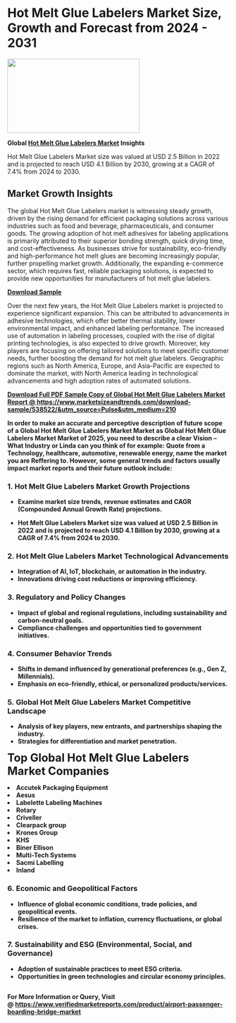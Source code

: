 <H1>Hot Melt Glue Labelers Market Size, Growth and Forecast from 2024 - 2031</H1><img class="aligncenter size-medium wp-image-584254" src="https://thirdeyenews.in/wp-content/uploads/2024/09/Global-Market-Research-300x168.jpeg" alt="" width="300" height="168" /><p><strong>Global&nbsp;<a href="https://www.marketsizeandtrends.com/download-sample/538522/&amp;utm_source=Pulse&amp;utm_medium=210">Hot Melt Glue Labelers Market</a> Insights</strong></p><p>Hot Melt Glue Labelers Market size was valued at USD 2.5 Billion in 2022 and is projected to reach USD 4.1 Billion by 2030, growing at a CAGR of 7.4% from 2024 to 2030.</p><p><h2>Market Growth Insights</h2> <p>The global Hot Melt Glue Labelers market is witnessing steady growth, driven by the rising demand for efficient packaging solutions across various industries such as food and beverage, pharmaceuticals, and consumer goods. The growing adoption of hot melt adhesives for labeling applications is primarily attributed to their superior bonding strength, quick drying time, and cost-effectiveness. As businesses strive for sustainability, eco-friendly and high-performance hot melt glues are becoming increasingly popular, further propelling market growth. Additionally, the expanding e-commerce sector, which requires fast, reliable packaging solutions, is expected to provide new opportunities for manufacturers of hot melt glue labelers.</p> <p><strong><a href="#">Download Sample</a></strong></p> <p>Over the next few years, the Hot Melt Glue Labelers market is projected to experience significant expansion. This can be attributed to advancements in adhesive technologies, which offer better thermal stability, lower environmental impact, and enhanced labeling performance. The increased use of automation in labeling processes, coupled with the rise of digital printing technologies, is also expected to drive growth. Moreover, key players are focusing on offering tailored solutions to meet specific customer needs, further boosting the demand for hot melt glue labelers. Geographic regions such as North America, Europe, and Asia-Pacific are expected to dominate the market, with North America leading in technological advancements and high adoption rates of automated solutions.</p> <p><strong><a href="#"></p><p><span class=""><strong>Download Full PDF Sample Copy of Global Hot Melt Glue Labelers Market Report</strong> @ <a href="https://www.marketsizeandtrends.com/download-sample/538522/&amp;utm_source=Pulse&amp;utm_medium=210" target="_blank">https://www.marketsizeandtrends.com/download-sample/538522/&amp;utm_source=Pulse&amp;utm_medium=210</a></span></p><p>In order to make an accurate and perceptive description of future scope of a Global&nbsp;Hot Melt Glue Labelers Market Market as Global&nbsp;Hot Melt Glue Labelers Market Market of 2025, you need to describe a clear Vision &ndash; What Industry or Linda can you think of for example: Quote from a Technology, healthcare, automotive, renewable energy, name the market you are Reffering to. However, some general trends and factors usually impact market reports and their future outlook include:</p><h3>1.&nbsp;<strong>Hot Melt Glue Labelers Market Growth Projections</strong></h3><ul><li>Examine market size trends, revenue estimates and CAGR (Compounded Annual Growth Rate) projections.</li><li><p>Hot Melt Glue Labelers Market size was valued at USD 2.5 Billion in 2022 and is projected to reach USD 4.1 Billion by 2030, growing at a CAGR of 7.4% from 2024 to 2030.</p></li></ul><h3>2.&nbsp;<strong>Hot Melt Glue Labelers Market Technological Advancements</strong></h3><ul><li>Integration of AI, IoT, blockchain, or automation in the industry.</li><li>Innovations driving cost reductions or improving efficiency.</li></ul><h3>3.&nbsp;<strong>Regulatory and Policy Changes</strong></h3><ul><li>Impact of global and regional regulations, including sustainability and carbon-neutral goals.</li><li>Compliance challenges and opportunities tied to government initiatives.</li></ul><h3>4.&nbsp;<strong>Consumer Behavior Trends</strong></h3><ul><li>Shifts in demand influenced by generational preferences (e.g., Gen Z, Millennials).</li><li>Emphasis on eco-friendly, ethical, or personalized products/services.</li></ul><h3>5.&nbsp;<strong>Global Hot Melt Glue Labelers Market Competitive Landscape</strong></h3><ul><li>Analysis of key players, new entrants, and partnerships shaping the industry.</li><li>Strategies for differentiation and market penetration.</li></ul><p data-pm-slice="1 1 []"><span style="color: inherit; font-family: inherit; font-size: 25px;">Top Global Hot Melt Glue Labelers Market Companies</span></p><div class="" data-test-id=""><p><li>Accutek Packaging Equipment</li><li> Aesus</li><li> Labelette Labeling Machines</li><li> Rotary</li><li> Criveller</li><li> Clearpack group</li><li> Krones Group</li><li> KHS</li><li> Biner Ellison</li><li> Multi-Tech Systems</li><li> Sacmi Labelling</li><li> Inland</li></p></div><h3>6.&nbsp;<strong>Economic and Geopolitical Factors</strong></h3><ul><li>Influence of global economic conditions, trade policies, and geopolitical events.</li><li>Resilience of the market to inflation, currency fluctuations, or global crises.</li></ul><h3>7.&nbsp;<strong>Sustainability and ESG (Environmental, Social, and Governance)</strong></h3><ul><li>Adoption of sustainable practices to meet ESG criteria.</li><li>Opportunities in green technologies and circular economy principles.</li></ul><h2><strong style="font-size: 14px;">For More Information or Query, Visit @&nbsp;</strong><a style="background-color: #ffffff; font-size: 14px;" href="https://www.marketsizeandtrends.com/report/hot-melt-glue-labelers-market/" target="_blank">https://www.verifiedmarketreports.com/product/airport-passenger-boarding-bridge-market</a></h2>
